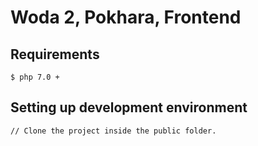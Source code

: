 # Woda 2, Pokhara, Frontend
## Requirements
    $ php 7.0 +

## Setting up development environment

    // Clone the project inside the public folder.
